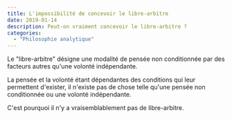 ```yaml
---
title: L'impossibilité de concevoir le libre-arbitre
date: 2019-01-14
description: Peut-on vraiment concevoir le libre-arbitre ?
categories:
  - "Philosophie analytique"
---
```


Le "libre-arbitre" désigne une modalité de pensée non conditionnée par des facteurs autres qu'une volonté indépendante.

La pensée et la volonté étant dépendantes des conditions qui leur permettent d'exister, il n'existe pas de chose telle qu'une pensée non conditionnée ou une volonté indépendante.

C'est pourquoi il n'y a vraisemblablement pas de libre-arbitre.
